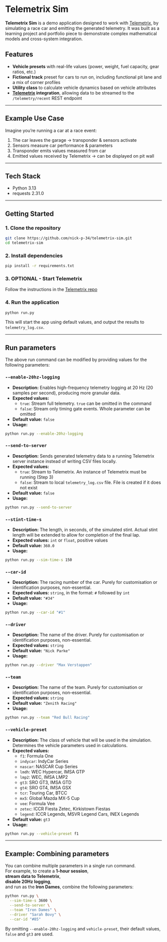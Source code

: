 # Telemetrix Sim

**Telemetrix Sim** is a demo application designed to work with [Telemetrix](https://github.com/nick-p-34/telemetrix), by simulating a race car and emitting the generated telemetry.
It was built as a learning project and portfolio piece to demonstrate complex mathematical models and cross-system integration.

## Features
- **Vehicle presets** with real-life values (power, weight, fuel capacity, gear ratios, etc.)
- **Fictional track** preset for cars to run on, including functional pit lane and a mix of corner profiles
- **Utility class** to calculate vehicle dynamics based on vehicle attributes
- **[Telemetrix](https://github.com/nick-p-34/telemetrix) integration**, allowing data to be streamed to the `/telemetry/recent` REST endpoint

---

## Example Use Case
Imagine you’re running a car at a race event:
1. The car leaves the garage → transponder & sensors activate
2. Sensors measure car performance & parameters
3. Transponder emits values measured from car
4. Emitted values received by Telemetrix → can be displayed on pit wall

---

## Tech Stack
- Python 3.13
- requests 2.31.0

---

## Getting Started

### 1. Clone the repository
```bash
git clone https://github.com/nick-p-34/telemetrix-sim.git
cd telemetrix-sim
```

### 2. Install dependencies
```bash
pip install -r requirements.txt
```

### 3. OPTIONAL - Start Telemetrix
Follow the instructions in the [Telemetrix repo](https://github.com/nick-p-34/telemetrix)

### 4. Run the application
```bash
python run.py
```
This will start the app using default values, and output the results to `telemetry_log.csv`.

---

## Run parameters

The above run command can be modified by providing values for the following parameters:

### `--enable-20hz-logging`
- **Description:** Enables high-frequency telemetry logging at 20 Hz (20 samples per second), producing more granular data.
- **Expected values:**
  - `true`: Stream full telemetry. `true` can be omitted in the command
  - `false`: Stream only timing gate events. Whole parameter can be omitted
- **Default value:** `false`
- **Usage:**
```bash
python run.py --enable-20hz-logging
```

### `--send-to-server`
- **Description:** Sends generated telemetry data to a running Telemetrix server instance instead of writing CSV files locally.
- **Expected values:**
  - `true`: Stream to Telemetrix. An instance of Telemetrix must be running (Step 3)
  - `false`: Stream to local `telemetry_log.csv` file. File is created if it does not exist
- **Default value:** `false`
- **Usage:**
```bash
python run.py --send-to-server
```

### `--stint-time-s`
- **Description:** The length, in seconds, of the simulated stint. Actual stint length will be extended to allow for completion of the final lap.
- **Expected values:** `int` or `float`, positive values
- **Default value:** `360.0`
- **Usage:**
```bash
python run.py --sim-time-s 150
```

### `--car-id`
- **Description:** The racing number of the car. Purely for customisation or identification purposes, non-essential.
- **Expected values:** `string`, in the format: `#` followed by `int`
- **Default value:** `"#34"`
- **Usage:**
```bash
python run.py --car-id "#1"
```

### `--driver`
- **Description:** The name of the driver. Purely for customisation or identification purposes, non-essential.
- **Expected values:** `string`
- **Default value:** `"Nick Parke"`
- **Usage:**
```bash
python run.py --driver "Max Verstappen"
```

### `--team`
- **Description:** The name of the team. Purely for customisation or identification purposes, non-essential.
- **Expected values:** `string`
- **Default value:** `"Zenith Racing"`
- **Usage:**
```bash
python run.py --team "Red Bull Racing"
```

### `--vehicle-preset`
- **Description:** The class of vehicle that will be used in the simulation. Determines the vehicle parameters used in calculations.
- **Expected values:**
  - `f1`: Formula One
  - `indycar`: IndyCar Series
  - `nascar`: NASCAR Cup Series
  - `lmdh`: WEC Hypercar, IMSA GTP
  - `lmp2`: WEC, IMSA LMP2
  - `gt3`: SRO GT3, IMSA GTD
  - `gt4`: SRO GT4, IMSA GSX
  - `tcr`: Touring Car, BTCC
  - `mx5`: Global Mazda MX-5 Cup
  - `vee`: Formula Vee
  - `zetec`: ICCR Fiesta Zetec, Kirkistown Fiestas
  - `legend`: ICCR Legends, MSVR Legend Cars, INEX Legends
- **Default value:** `gt3`
- **Usage:**
```bash
python run.py --vehicle-preset f1
```

---

## Example: Combining parameters

You can combine multiple parameters in a single run command.  
For example, to create a **1-hour session**,  
**stream data to Telemetrix**,  
**disable 20Hz logging**,  
and run as the **Iron Dames**, combine the following parameters:

```bash
python run.py \
  --sim-time-s 3600 \
  --send-to-server \
  --team "Iron Dames" \
  --driver "Sarah Bovy" \
  --car-id "#85"
```

By omitting `--enable-20hz-logging` and `vehicle-preset`, their default values, `false` and `gt3` are used.
